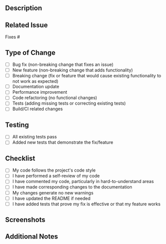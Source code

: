 ## Description
<!-- Provide a brief summary of the changes in this PR -->

## Related Issue
<!-- Link to the related issue using #ISSUE_NUMBER format -->
Fixes #

## Type of Change
<!-- Check relevant options by placing an x in the brackets -->
- [ ] Bug fix (non-breaking change that fixes an issue)
- [ ] New feature (non-breaking change that adds functionality)
- [ ] Breaking change (fix or feature that would cause existing functionality to not work as expected)
- [ ] Documentation update
- [ ] Performance improvement
- [ ] Code refactoring (no functional changes)
- [ ] Tests (adding missing tests or correcting existing tests)
- [ ] Build/CI related changes

## Testing
<!-- Describe the tests you ran to verify your changes -->
- [ ] All existing tests pass
- [ ] Added new tests that demonstrate the fix/feature

## Checklist
- [ ] My code follows the project's code style
- [ ] I have performed a self-review of my code
- [ ] I have commented my code, particularly in hard-to-understand areas
- [ ] I have made corresponding changes to the documentation
- [ ] My changes generate no new warnings
- [ ] I have updated the README if needed
- [ ] I have added tests that prove my fix is effective or that my feature works

## Screenshots
<!-- If applicable, add screenshots to help explain your changes -->

## Additional Notes
<!-- Any other information that would be useful for reviewers -->
